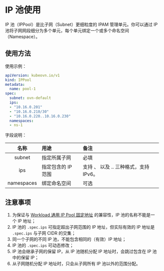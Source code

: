 # IP 池使用

IP 池（IPPool）是比子网（Subnet）更细粒度的 IPAM 管理单元。你可以通过 IP 池将子网网段细分为多个单元，每个单元绑定一个或多个命名空间（Namespace）。

## 使用方法

使用示例：

```yaml
apiVersion: kubeovn.io/v1
kind: IPPool
metadata:
  name: pool-1
spec:
  subnet: ovn-default
  ips:
  - "10.16.0.201"
  - "10.16.0.210/30"
  - "10.16.0.220..10.16.0.230"
  namespaces:
  - ns-1
```

字段说明：

|    名称    | 用途               | 备注                                                      |
| :--------: | :----------------- | :-------------------------------------------------------- |
|   subnet   | 指定所属子网       | 必填                                                      |
|    ips     | 指定包含的 IP 范围 | 支持 <IP>、<CIDR> 以及 <IP1>..<IP2> 三种格式，支持 IPv6。 |
| namespaces | 绑定命名空间       | 可选                                                      |

## 注意事项

1. 为保证与 [Workload 通用 IP Pool 固定地址](./static-ip-mac.md#workload-ip-pool) 的兼容性，IP 池的名称不能是一个 IP 地址；
2. IP 池的 `.spec.ips` 可指定超出子网范围的 IP 地址，但实际有效的 IP 地址是 `.spec.ips` 与子网 CIDR 的交集；
3. 同一个子网的不同 IP 池，不能包含相同的（有效）IP 地址；
4. IP 池的 `.spec.ips` 可动态修改；
5. IP 池会继承子网的保留 IP，从 IP 池随机分配 IP 地址时，会跳过包含在 IP 池中的保留 IP；
6. 从子网随机分配 IP 地址时，只会从子网所有 IP 池以外的范围分配。
